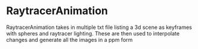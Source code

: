 # RaytracerAnimation
RaytracerAnimation takes in multiple txt file listing a 3d scene as keyframes with spheres and raytracer lighting. These are then used to interpolate changes and generate all the images in a ppm form
